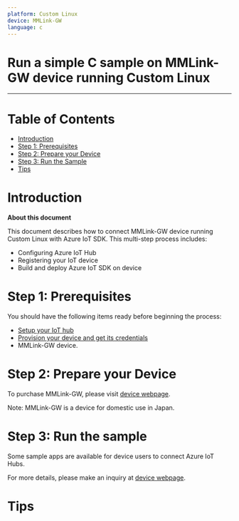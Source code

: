 ```yaml
---
platform: Custom Linux
device: MMLink-GW
language: c
---
```


Run a simple C sample on MMLink-GW device running Custom Linux
===
---

# Table of Contents

-   [Introduction](#Introduction)
-   [Step 1: Prerequisites](#Prerequisites)
-   [Step 2: Prepare your Device](#PrepareDevice)
-   [Step 3: Run the Sample](#Run)
-   [Tips](#tips)

<a name="Introduction"></a>
# Introduction

**About this document**

This document describes how to connect MMLink-GW device running Custom Linux with Azure IoT SDK. This multi-step process includes:
-   Configuring Azure IoT Hub
-   Registering your IoT device
-   Build and deploy Azure IoT SDK on device

<a name="Prerequisites"></a>
# Step 1: Prerequisites

You should have the following items ready before beginning the process:

-   [Setup your IoT hub][lnk-setup-iot-hub]
-   [Provision your device and get its credentials][lnk-manage-iot-hub]
-   MMLink-GW device.

<a name="PrepareDevice"></a>
# Step 2: Prepare your Device
To purchase MMLink-GW, please visit [device webpage][lnk-product-page].

Note: MMLink-GW is a device for domestic use in Japan.

<a name="Run"></a>
# Step 3: Run the sample
Some sample apps are available for device users to connect Azure IoT Hubs.

For more details, please make an inquiry at [device webpage][lnk-product-page].

<a name="tips"></a>
# Tips


[setup-devbox-linux]: https://github.com/Azure/azure-iot-sdk-c/blob/master/doc/devbox_setup.md
[lnk-setup-iot-hub]: ../setup_iothub.md
[lnk-manage-iot-hub]: ../manage_iot_hub.md
[lnk-product-page]: http://www.ysknet.co.jp/product/type/networkboard/mmlink-gw/index.html